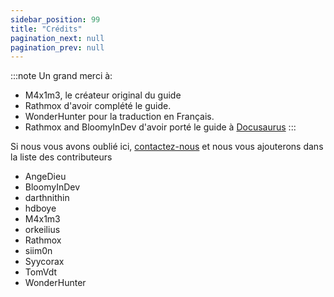 ```yaml
---
sidebar_position: 99
title: "Crédits"
pagination_next: null
pagination_prev: null
---
```


:::note
Un grand merci à:
- M4x1m3, le créateur original du guide
- Rathmox d'avoir complété le guide.
- WonderHunter pour la traduction en Français.
- Rathmox and BloomyInDev d'avoir porté le guide à [Docusaurus](https://docusaurus.io/)
:::

Si nous vous avons oublié ici, [contactez-nous](https://github.com/Omega-Numworks/Omega-Guide) et nous vous ajouterons dans la liste des contributeurs

+ AngeDieu
+ BloomyInDev
+ darthnithin
+ hdboye
+ M4x1m3
+ orkeilius
+ Rathmox
+ siim0n
+ Syycorax
+ TomVdt
+ WonderHunter
